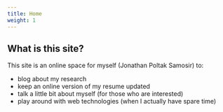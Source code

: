 ```yaml
---
title: Home
weight: 1
---
```


## What is this site?

This site is an online space for myself (Jonathan Poltak Samosir) to:

- blog about my research
- keep an online version of my resume updated
- talk a little bit about myself (for those who are interested)
- play around with web technologies (when I actually have spare time)

